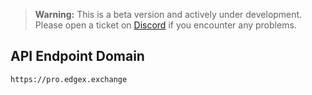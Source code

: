 > **Warning:** This is a beta version and actively under development. Please open a ticket on [Discord](https://discord.com/invite/edgex) if you encounter any problems.

## API Endpoint Domain

```text
https://pro.edgex.exchange
```